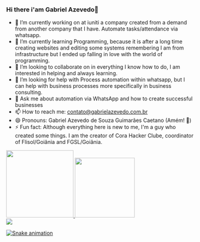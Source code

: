 ### Hi there i'am Gabriel Azevedo👋

- 🔭 I’m currently working on at iuniti a company created from a demand from another company that I have. Automate tasks/attendance via whatsapp.
- 🌱 I’m currently learning Programming, because it is after a long time creating websites and editing some systems remembering I am from infrastructure but I ended up falling in love with the world of programming.
- 👯 I’m looking to collaborate on in everything I know how to do, I am interested in helping and always learning.
- 🤔 I’m looking for help with Process automation within whatsapp, but I can help with business processes more specifically in business consulting.
- 💬 Ask me about automation via WhatsApp and how to create successful businesses
- 📫 How to reach me: contato@gabrielazevedo.com.br
- 😄 Pronouns: Gabriel Azevedo de Souza Guimarães Caetano (Amém! 🙏)
- ⚡ Fun fact: Although everything here is new to me, I'm a guy who created some things. I am the creator of Cora Hacker Clube, coordinator of Flisol/Goiânia and FGSL/Goiânia.

<div>
  <a href="https://gabrielazevedo.com.br">
  <img height="180em" src="https://github-readme-stats.vercel.app/api?username=GabriAz&show_icons=true&theme=dracula&include_all_commits=true&count_private=true"/>
  <img height="160em" src="https://github-readme-stats.vercel.app/api/top-langs/?username=GabriAz&layout=compact&langs_count=16&theme=dracula"/>
</div>
<div>
  <a href="https://www.linkedin.com/in/gabriaz/" target="_blank"> <img src="https://img.shields.io/badge/LinkedIn-0077B5?style=for-the-badge&logo=linkedin&logoColor=white" target="_blank">
</div>
  
  ![Snake animation](https://github.com/gabriaz/gabriaz/blob/output/github-contribution-grid-snake.svg)
